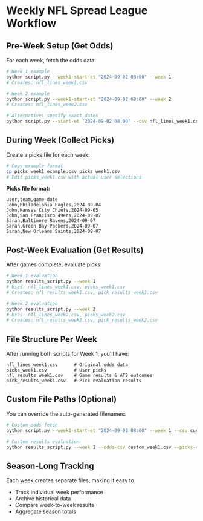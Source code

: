 # Weekly NFL Spread League Workflow

## Pre-Week Setup (Get Odds)

For each week, fetch the odds data:

```bash
# Week 1 example
python script.py --week1-start-et "2024-09-02 08:00" --week 1
# Creates: nfl_lines_week1.csv

# Week 2 example  
python script.py --week1-start-et "2024-09-02 08:00" --week 2
# Creates: nfl_lines_week2.csv

# Alternative: specify exact dates
python script.py --start-et "2024-09-02 08:00" --csv nfl_lines_week1.csv
```

## During Week (Collect Picks)

Create a picks file for each week:

```bash
# Copy example format
cp picks_week1_example.csv picks_week1.csv
# Edit picks_week1.csv with actual user selections
```

**Picks file format:**
```csv
user,team,game_date
John,Philadelphia Eagles,2024-09-04
John,Kansas City Chiefs,2024-09-05
John,San Francisco 49ers,2024-09-07
Sarah,Baltimore Ravens,2024-09-07
Sarah,Green Bay Packers,2024-09-07
Sarah,New Orleans Saints,2024-09-07
```

## Post-Week Evaluation (Get Results)

After games complete, evaluate picks:

```bash
# Week 1 evaluation
python results_script.py --week 1
# Uses: nfl_lines_week1.csv, picks_week1.csv  
# Creates: nfl_results_week1.csv, pick_results_week1.csv

# Week 2 evaluation
python results_script.py --week 2
# Uses: nfl_lines_week2.csv, picks_week2.csv
# Creates: nfl_results_week2.csv, pick_results_week2.csv
```

## File Structure Per Week

After running both scripts for Week 1, you'll have:

```
nfl_lines_week1.csv      # Original odds data
picks_week1.csv          # User picks  
nfl_results_week1.csv    # Game results & ATS outcomes
pick_results_week1.csv   # Pick evaluation results
```

## Custom File Paths (Optional)

You can override the auto-generated filenames:

```bash
# Custom odds fetch
python script.py --week1-start-et "2024-09-02 08:00" --week 1 --csv custom_week1.csv

# Custom results evaluation
python results_script.py --week 1 --odds-csv custom_week1.csv --picks-csv my_picks.csv --results-csv my_results.csv
```

## Season-Long Tracking

Each week creates separate files, making it easy to:
- Track individual week performance
- Archive historical data
- Compare week-to-week results
- Aggregate season totals